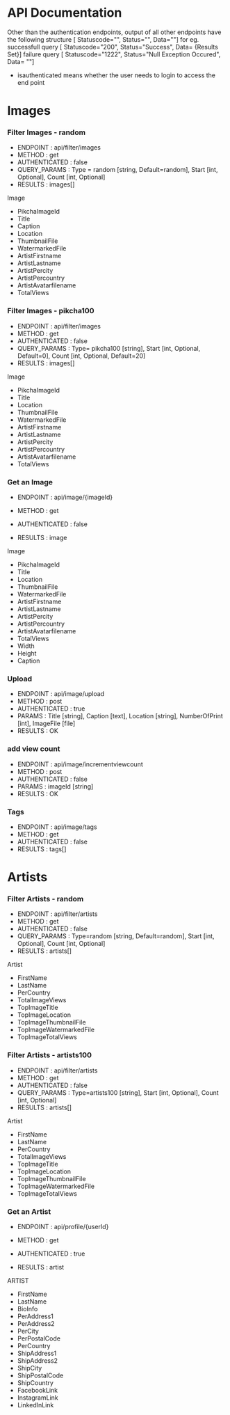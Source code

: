 


# API Documentation

Other than the authentication endpoints, output of all other endpoints have the following structure
[ Statuscode="", Status="", Data=""]
for eg. successfull query [ Statuscode="200", Status="Success", Data= {Results Set}]
failure query [ Statuscode="1222", Status="Null Exception Occured", Data= ""]


* isauthenticated means whether the user needs to login to access the end point



# Images

### Filter Images - random
- ENDPOINT : api/filter/images 
- METHOD : get
- AUTHENTICATED : false
- QUERY_PARAMS : Type = random [string, Default=random], Start [int, Optional], Count [int, Optional]
- RESULTS : images[]

Image
 - PikchaImageId
 - Title
 - Caption 
 - Location 
 - ThumbnailFile 
 - WatermarkedFile 
 - ArtistFirstname 
 - ArtistLastname 
 - ArtistPercity 
 - ArtistPercountry 
 - ArtistAvatarfilename 
 - TotalViews



### Filter Images - pikcha100
- ENDPOINT : api/filter/images 
- METHOD : get
- AUTHENTICATED : false
- QUERY_PARAMS : Type= pikcha100 [string], Start [int, Optional, Default=0], Count [int, Optional, Default=20]
- RESULTS : images[]

Image
 - PikchaImageId
 - Title
 - Location 
 - ThumbnailFile 
 - WatermarkedFile 
 - ArtistFirstname 
 - ArtistLastname 
 - ArtistPercity 
 - ArtistPercountry 
 - ArtistAvatarfilename 
 - TotalViews


### Get an Image
- ENDPOINT : api/image/{imageId} 
- METHOD : get
- AUTHENTICATED : false

- RESULTS : image

Image
 - PikchaImageId
 - Title
 - Location 
 - ThumbnailFile 
 - WatermarkedFile 
 - ArtistFirstname 
 - ArtistLastname 
 - ArtistPercity 
 - ArtistPercountry 
 - ArtistAvatarfilename 
 - TotalViews
 - Width
 - Height
 - Caption



### Upload
- ENDPOINT : api/image/upload
- METHOD : post
- AUTHENTICATED : true
- PARAMS : Title [string], Caption [text], Location [string], NumberOfPrint [int], ImageFile [file]
- RESULTS : OK


### add view count
- ENDPOINT : api/image/incrementviewcount
- METHOD : post
- AUTHENTICATED : false
- PARAMS : imageId [string]
- RESULTS : OK


### Tags
- ENDPOINT : api/image/tags
- METHOD : get
- AUTHENTICATED : false
- RESULTS : tags[]



# Artists

### Filter Artists - random
- ENDPOINT : api/filter/artists 
- METHOD : get
- AUTHENTICATED : false
- QUERY_PARAMS : Type=random [string, Default=random], Start [int, Optional], Count [int, Optional]
- RESULTS : artists[]

Artist
 - FirstName 
 - LastName
 - PerCountry
 - TotalImageViews
 - TopImageTitle
 - TopImageLocation
 - TopImageThumbnailFile
 - TopImageWatermarkedFile
 - TopImageTotalViews

### Filter Artists - artists100
- ENDPOINT : api/filter/artists 
- METHOD : get
- AUTHENTICATED : false
- QUERY_PARAMS : Type=artists100 [string], Start [int, Optional], Count [int, Optional]
- RESULTS : artists[]

Artist
 - FirstName 
 - LastName
 - PerCountry
 - TotalImageViews
 - TopImageTitle
 - TopImageLocation
 - TopImageThumbnailFile
 - TopImageWatermarkedFile
 - TopImageTotalViews

### Get an Artist
- ENDPOINT : api/profile/{userId} 
- METHOD : get
- AUTHENTICATED : true

- RESULTS : artist

ARTIST
 - FirstName
 - LastName 
 - BioInfo 
 - PerAddress1 
 - PerAddress2
 - PerCity 
 - PerPostalCode 
 - PerCountry 
 - ShipAddress1 
 - ShipAddress2 
 - ShipCity 
 - ShipPostalCode 
 - ShipCountry 
 - FacebookLink
 - InstagramLink
 - LinkedInLink

